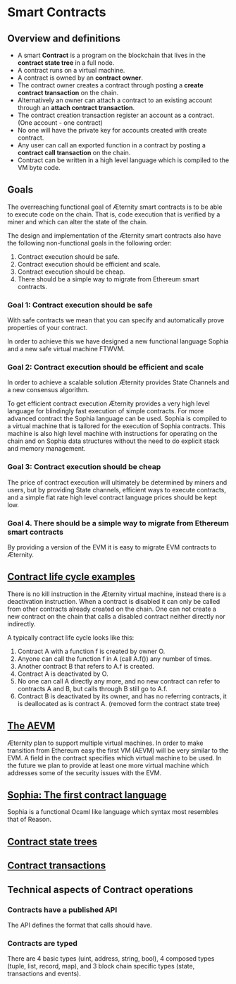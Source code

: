 # Smart Contracts

## Overview and definitions

- A smart **Contract** is a program on the blockchain that lives in the **contract state tree** in a full node.
- A contract runs on a virtual machine.
- A contract is owned by an **contract owner**.
- The contract owner creates a contract through posting a **create contract transaction** on the chain.
- Alternatively an owner can attach a contract to an existing account through an **attach contract transaction**.
- The contract creation transaction register an account as a contract. (One account - one contract)
- No one will have the private key for accounts created with create contract.
- Any user can call an exported function in a contract by posting a  **contract call transaction** on the chain.
- Contract can be written in a high level language which is compiled to the VM byte code.

## Goals

The overreaching functional goal of Æternity smart contracts is to be able to execute
code on the chain. That is, code execution that is verified by a miner and
which can alter the state of the chain.

The design and implementation of the Æternity smart contracts also have the following
non-functional goals in the following order:

1. Contract execution should be safe.
2. Contract execution should be efficient and scale.
3. Contract execution should be cheap.
4. There should be a simple way to migrate from Ethereum smart contracts.

### Goal 1: Contract execution should be safe

With safe contracts we mean that you can specify and automatically prove properties of your contract.

In order to achieve this we have designed a new functional language Sophia and a new
safe virtual machine FTWVM.

### Goal 2: Contract execution should be efficient and scale

In order to achieve a scalable solution Æternity provides State Channels and
a new consensus algorithm.

To get efficient contract execution Æternity provides a very high level language
for blindingly fast execution of simple contracts. For more advanced contract
the Sophia language can be used. Sophia is compiled to a virtual machine that
is tailored for the execution of Sophia contracts. This machine is also high level
machine with instructions for operating on the chain and on Sophia data structures
without the need to do explicit stack and memory management.

### Goal 3: Contract execution should be cheap

The price of contract execution will ultimately be determined by miners and users,
but by providing State channels, efficient ways to execute contracts, and a simple flat
rate high level contract language prices should be kept low.

### Goal 4. There should be a simple way to migrate from Ethereum smart contracts
By providing a version of the EVM it is easy to migrate EVM contracts to Æternity.



## [Contract life cycle examples](./contract_life_cycle.md)

There is no kill instruction in the Æternity virtual machine, instead there is a deactivation instruction.
When a contract is disabled it can only be called from other contracts already created on the chain.
One can not create a new contract on the chain that calls a disabled contract neither directly nor indirectly.

A typically contract life cycle looks like this:
1. Contract A with a function f is created by owner O.
2. Anyone can call the function f in A (call A.f()) any number of times.
3. Another contract B that refers to A.f is created.
4. Contract A is deactivated by O.
5. No one can call A directly any more, and no new contract can refer to contracts A and B, but calls through B still go to A.f.
6. Contract B is deactivated by its owner, and has no referring contracts, it is deallocated as is contract A. (removed form the contract state tree)

## [The AEVM](./aevm.md)

Æternity plan to support multiple virtual machines.
In order to make transition from Ethereum easy the first VM (AEVM) will be very similar to the EVM.
A field in the contract specifies which virtual machine to be used.
In the future we plan to provide at least one more virtual machine which addresses some of the
security issues with the EVM.

## [Sophia: The first contract language](./sophia.md)

Sophia is a functional Ocaml like language which syntax most resembles that of Reason.

## [Contract state trees](./contract_state_tree.md)


## [Contract transactions](./contract_transactions.md)

## Technical aspects of Contract operations

### Contracts have a published API

The API defines the format that calls should have.

### Contracts are typed

There are 4 basic types (uint, address, string, bool), 4 composed
types (tuple, list, record, map), and 3 block chain specific types
(state, transactions and events).


